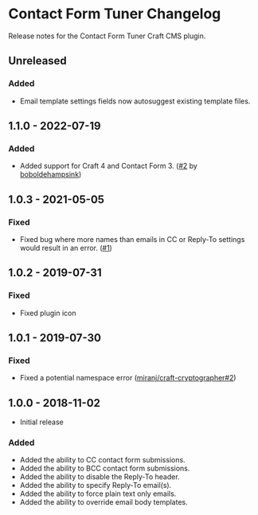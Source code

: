 # Contact Form Tuner Changelog

Release notes for the Contact Form Tuner Craft CMS plugin.



## Unreleased

### Added
- Email template settings fields now autosuggest existing template files.



## 1.1.0 - 2022-07-19

### Added
- Added support for Craft 4 and Contact Form 3. ([#2](https://github.com/miranj/craft-contact-form-tuner/pull/2) by [boboldehampsink](https://github.com/boboldehampsink))



## 1.0.3 - 2021-05-05

### Fixed
- Fixed bug where more names than emails in CC or Reply-To settings would result in an error. ([#1](https://github.com/miranj/craft-contact-form-tuner/issues/1))



## 1.0.2 - 2019-07-31

### Fixed
- Fixed plugin icon



## 1.0.1 - 2019-07-30

### Fixed
- Fixed a potential namespace error ([miranj/craft-cryptographer#2](https://github.com/miranj/craft-cryptographer/issues/2))



## 1.0.0 - 2018-11-02
- Initial release

### Added
- Added the ability to CC contact form submissions.
- Added the ability to BCC contact form submissions.
- Added the ability to disable the Reply-To header.
- Added the ability to specify Reply-To email(s).
- Added the ability to force plain text only emails.
- Added the ability to override email body templates.

